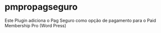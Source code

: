 # pmpropagseguro
Este Plugin adiciona o Pag Seguro como opção de pagamento para o Paid Membership Pro (Word Press)
